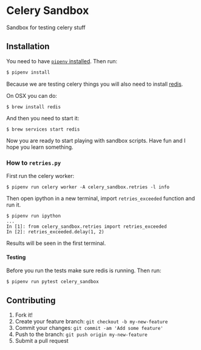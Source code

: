 # Celery Sandbox

Sandbox for testing celery stuff

## Installation

You need to have [`pipenv` installed](https://docs.pipenv.org/#install-pipenv-today).
Then run:
```bash
$ pipenv install
```

Because we are testing celery things you will also need to install
[redis](https://redis.io/). 

On OSX you can do:

```
$ brew install redis
```

And then you need to start it:

```
$ brew services start redis
```

Now you are ready to start playing with sandbox scripts. Have fun and I hope you
learn something.


### How to `retries.py`

First run the celery worker:

```
$ pipenv run celery worker -A celery_sandbox.retries -l info
```

Then open ipython in a new terminal, import `retries_exceeded` function and run it.

```
$ pipenv run ipython
...
In [1]: from celery_sandbox.retries import retries_exceeded
In [2]: retries_exceeded.delay(1, 2)
```

Results will be seen in the first terminal.


#### Testing

Before you run the tests make sure redis is running. Then run:

```
$ pipenv run pytest celery_sandbox
```


## Contributing

1. Fork it!
2. Create your feature branch: `git checkout -b my-new-feature`
3. Commit your changes: `git commit -am 'Add some feature'`
4. Push to the branch: `git push origin my-new-feature`
5. Submit a pull request